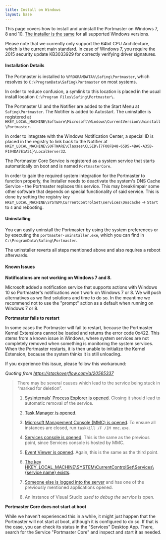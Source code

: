 ```yaml
---
title: Install on Windows
layout: base
---
```


This page covers how to install and uninstall the Portmaster on Windows 7, 8 and 10. [The installer is the same](https://updates.safing.io/latest/windows_amd64/packages/portmaster-installer.exe) for all supported Windows versions.

Please note that we currently only support the 64bit CPU Architecture, which is the current main standard. In case of Windows 7, you  require the 2015 security update KB3033929 for correctly verifying driver signatures.

#### Installation Details

The Portmaster is installed to `%PROGRAMDATA%\Safing\Portmaster`, which resolves to `C:\ProgramData\Safing\Portmaster` on most systems.

In order to reduce confusion, a symlink to this location is placed in the usual install location `C:\Program Files\Safing\Portmaster\`.

The Portmaster UI and the Notifier are added to the Start Menu at `Safing\Portmaster`. The Notifier is added to Autostart.
The uninstaller is registered at `HKEY_LOCAL_MACHINE\Software\Microsoft\Windows\CurrentVersion\Uninstall\Portmaster`.  

In order to integrate with the Windows Notification Center, a special ID is placed in the registry to link back to the Notifier at `HKEY_LOCAL_MACHINE\SOFTWARE\Classes\CLSID\{7F00FB48-65D5-4BA8-A35B-F194DA7E1A51}\LocalServer32`.

The Portmaster Core Service is registered as a system service that starts automatically on boot and is named `PortmasterCore`.

In order to gain the required system integration for the Portmaster to function properly, the Installer needs to deactivate the system's DNS Cache Service - the Portmaster replaces this service. This may break/impair some other software that depends on special functionality of said service.
This is done by setting the registry key `HKEY_LOCAL_MACHINE\SYSTEM\CurrentControlSet\services\Dnscache` -> `Start` to `4` and rebooting.

#### Uninstalling

You can easily uninstall the Portmaster by using the system preferences or by executing the `portmaster-uninstaller.exe`, which you can find in `C:\ProgramData\Safing\Portmaster`.

The uninstaller reverts all steps mentioned above and also requires a reboot afterwards.

#### Known Issues

**Notifications are not working on Windows 7 and 8.**

Microsoft added a notification service that supports actions with Windows 10 so Portmaster's notifications won't work on Windows 7 or 8. We will push alternatives as we find solutions and time to do so. In the meantime we recommend not to use the "prompt" action as a default when running on Windows 7 or 8.

**Portmaster fails to restart**

In some cases the Portmaster will fail to restart, because the Portmaster Kernel Extensions cannot be loaded and returns the error code 0x422.
This stems from a known issue in Windows, where system services are not completely removed when something is monitoring the system services.
When the Portmaster restarts, it is then unable to initialize the Kernel Extension, because the system thinks it is still unloading.

If you experience this issue, please follow this workaround:

_Quoting from <https://stackoverflow.com/a/20565337>_

> There may be several causes which lead to the service being stuck in “marked for deletion”.
>
>  1. [SysInternals' Process Explorer is opened](http://blog.cyotec.com/2011/05/specified-service-has-been-marked-for.html). Closing it should lead to automatic removal of the service.
>
>  1. [Task Manager is opened](https://stackoverflow.com/questions/20561990/how-to-solve-the-specified-service-has-been-marked-for-deletion-error/21310096#comment32672750_20565337).
>
>  1. [Microsoft Management Console (MMC) is opened](https://stackoverflow.com/a/8529760/240613). To ensure all instances are closed, run `taskkill /F /IM mmc.exe`.
>
>  1. [Services console is opened](https://stackoverflow.com/a/21310096/240613). This is the same as the previous point, since Services console is hosted by MMC.
>
>  1. [Event Viewer is opened](https://stackoverflow.com/a/18467128/240613). Again, this is the same as the third point.
>  
>  1. [The key HKEY_LOCAL_MACHINE\SYSTEM\CurrentControlSet\Services\\{service name} exists](https://stackoverflow.com/a/2804099/240613).
>
>  1. [Someone else is logged into the server](https://stackoverflow.com/a/28632820/240613) and has one of the previously mentioned applications opened.
>
>  1. An instance of Visual Studio *used to debug the service* is open.

**Portmaster Core does not start at boot**

While we haven't experienced this in a while, it might just happen that the Portmaster will not start at boot, although it is configured to do so. If that is the case, you can check its status in the "Services" Desktop App. There, search for the Service "Portmaster Core" and inspect and start it as needed.
